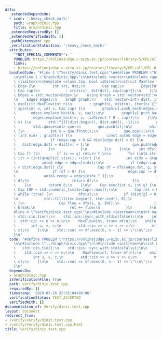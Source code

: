 ```yaml
---
data:
  _extendedDependsOn:
  - icon: ':heavy_check_mark:'
    path: Graph/dinic.hpp
    title: Graph/dinic.hpp
  _extendedRequiredBy: []
  _extendedVerifiedWith: []
  _pathExtension: cpp
  _verificationStatusIcon: ':heavy_check_mark:'
  attributes:
    '*NOT_SPECIAL_COMMENTS*': ''
    PROBLEM: https://onlinejudge.u-aizu.ac.jp/courses/library/5/GRL/all/GRL_6_A
    links:
    - https://onlinejudge.u-aizu.ac.jp/courses/library/5/GRL/all/GRL_6_A
  bundledCode: "#line 1 \"Verify/dinic.test.cpp\"\n#define PROBLEM \"https://onlinejudge.u-aizu.ac.jp/courses/library/5/GRL/all/GRL_6_A\"\
    \n\n#line 2 \"Graph/dinic.hpp\"\n\n#include <vector>\n#include <queue>\n#include\
    \ <limits>\n\ntemplate <class Cap, bool isDirect>\nstruct MaxFlow {\n    struct\
    \ Edge {\n        int src, dst;\n        Cap cap;\n        Edge(int src, int dst,\
    \ Cap cap)\n            : src(src), dst(dst), cap(cap){};\n    };\n\n    using\
    \ Edges = std::vector<Edge>;\n    using Graph = std::vector<std::vector<int>>;\n\
    \n    Edges edges;\n    Graph graph;\n    std::vector<int> dist, iter;\n\n   \
    \ explicit MaxFlow(int n)\n        : graph(n), dist(n), iter(n) {}\n\n    void\
    \ span(int u, int v, Cap cap) {\n        graph[u].push_back(edges.size());\n \
    \       edges.emplace_back(u, v, cap);\n\n        graph[v].push_back(edges.size());\n\
    \        edges.emplace_back(v, u, (isDirect ? 0 : cap));\n    }\n\n    void bfs(int\
    \ s) {\n        std::fill(dist.begin(), dist.end(), -1);\n        dist[s] = 0;\n\
    \        std::queue<int> que;\n        que.push(s);\n\n        while (!que.empty())\
    \ {\n            int v = que.front();\n            que.pop();\n\n            for\
    \ (int eidx : graph[v]) {\n                const auto& edge = edges[eidx];\n\n\
    \                if (edge.cap > 0 && dist[edge.dst] < 0) {\n                 \
    \   dist[edge.dst] = dist[v] + 1;\n                    que.push(edge.dst);\n \
    \               }\n            }\n        }\n    }\n\n    int dfs(int v, int g,\
    \ Cap f) {\n        if (v == g) return f;\n\n        for (int& itr = iter[v];\
    \ itr < (int)graph[v].size(); ++itr) {\n            int eidx = graph[v][itr];\n\
    \            auto& edge = edges[eidx];\n\n            if (edge.cap > 0 && dist[v]\
    \ < dist[edge.dst]) {\n                Cap df = dfs(edge.dst, g, std::min(f, edge.cap));\n\
    \n                if (df > 0) {\n                    edge.cap -= df;\n       \
    \             auto& redge = edges[eidx ^ 1];\n                    redge.cap +=\
    \ df;\n                    return df;\n                }\n            }\n    \
    \    }\n        return 0;\n    }\n\n    Cap exec(int s, int g) {\n        const\
    \ Cap INF = std::numeric_limits<Cap>::max();\n\n        Cap ret = 0;\n       \
    \ while (true) {\n            bfs(s);\n            if (dist[g] < 0) return ret;\n\
    \n            std::fill(iter.begin(), iter.end(), 0);\n            while (true)\
    \ {\n                Cap flow = dfs(s, g, INF);\n                if (flow == 0)\
    \ break;\n                ret += flow;\n            }\n        }\n    }\n};\n\
    #line 4 \"Verify/dinic.test.cpp\"\n\n#include <iostream>\n\nint main() {\n   \
    \ std::cin.tie();\n    std::ios::sync_with_stdio(false);\n\n    int n, m;\n  \
    \  std::cin >> n >> m;\n\n    MaxFlow<int, true> mf(n);\n    while (m--) {\n \
    \       int u, v, c;\n        std::cin >> u >> v >> c;\n        mf.span(u, v,\
    \ c);\n    }\n\n    std::cout << mf.exec(0, n - 1) << \"\\n\";\n    return 0;\n\
    }\n"
  code: "#define PROBLEM \"https://onlinejudge.u-aizu.ac.jp/courses/library/5/GRL/all/GRL_6_A\"\
    \n\n#include \"../Graph/dinic.hpp\"\n\n#include <iostream>\n\nint main() {\n \
    \   std::cin.tie();\n    std::ios::sync_with_stdio(false);\n\n    int n, m;\n\
    \    std::cin >> n >> m;\n\n    MaxFlow<int, true> mf(n);\n    while (m--) {\n\
    \        int u, v, c;\n        std::cin >> u >> v >> c;\n        mf.span(u, v,\
    \ c);\n    }\n\n    std::cout << mf.exec(0, n - 1) << \"\\n\";\n    return 0;\n\
    }\n"
  dependsOn:
  - Graph/dinic.hpp
  isVerificationFile: true
  path: Verify/dinic.test.cpp
  requiredBy: []
  timestamp: '2020-07-26 22:31:04+09:00'
  verificationStatus: TEST_ACCEPTED
  verifiedWith: []
documentation_of: Verify/dinic.test.cpp
layout: document
redirect_from:
- /verify/Verify/dinic.test.cpp
- /verify/Verify/dinic.test.cpp.html
title: Verify/dinic.test.cpp
---
```

